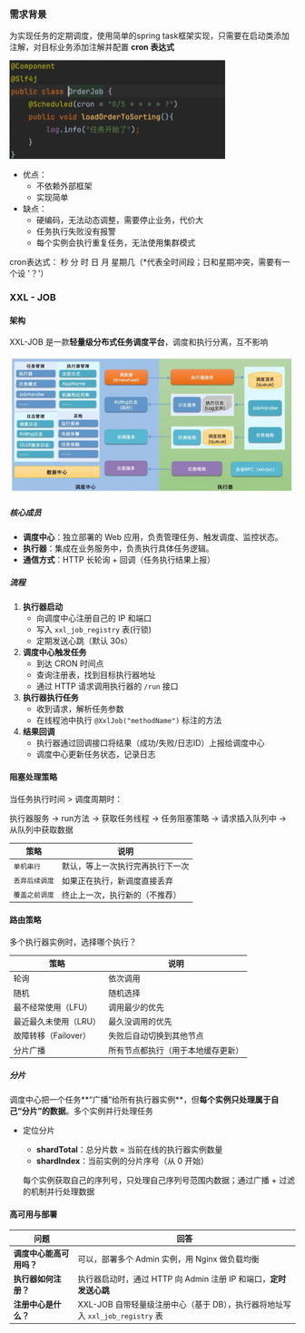 ### 需求背景

为实现任务的定期调度，使用简单的spring task框架实现，只需要在启动类添加注解，对目标业务添加注解并配置 **cron 表达式**

<img src="../assets/tool/xxl/task.png" style="zoom:120%;" />



- 优点：
  - 不依赖外部框架
  - 实现简单
- 缺点：
  - 硬编码，无法动态调整，需要停止业务，代价大
  - 任务执行失败没有报警
  - 每个实例会执行重复任务，无法使用集群模式

cron表达式： 秒 分 时 日 月 星期几（*代表全时间段；日和星期冲突，需要有一个设 '？'）



### XXL - JOB

#### 架构

XXL-JOB 是一款**轻量级分布式任务调度平台**，调度和执行分离，互不影响

![](../assets/tool/xxl/架构.png)

##### 核心成员

- **调度中心**：独立部署的 Web 应用，负责管理任务、触发调度、监控状态。
- **执行器**：集成在业务服务中，负责执行具体任务逻辑。
- **通信方式**：HTTP 长轮询 + 回调（任务执行结果上报）

##### 流程

1. **执行器启动**
   - 向调度中心注册自己的 IP 和端口
   - 写入 `xxl_job_registry` 表(行锁)
   - 定期发送心跳（默认 30s）
2. **调度中心触发任务**
   - 到达 CRON 时间点
   - 查询注册表，找到目标执行器地址
   - 通过 HTTP 请求调用执行器的 `/run` 接口
3. **执行器执行任务**
   - 收到请求，解析任务参数
   - 在线程池中执行 `@XxlJob("methodName")` 标注的方法
4. **结果回调**
   - 执行器通过回调接口将结果（成功/失败/日志ID）上报给调度中心
   - 调度中心更新任务状态，记录日志

#### 阻塞处理策略

当任务执行时间 > 调度周期时：

执行器服务 -> run方法 -> 获取任务线程 -> 任务阻塞策略 -> 请求插入队列中 -> 从队列中获取数据

| 策略           | 说明                             |
| -------------- | -------------------------------- |
| `单机串行`     | 默认，等上一次执行完再执行下一次 |
| `丢弃后续调度` | 如果正在执行，新调度直接丢弃     |
| `覆盖之前调度` | 终止上一次，执行新的（不推荐）   |

####  路由策略

多个执行器实例时，选择哪个执行？

| 策略                  | 说明                               |
| --------------------- | ---------------------------------- |
| 轮询                  | 依次调用                           |
| 随机                  | 随机选择                           |
| 最不经常使用（LFU）   | 调用最少的优先                     |
| 最近最久未使用（LRU） | 最久没调用的优先                   |
| 故障转移（Failover）  | 失败后自动切换到其他节点           |
| 分片广播              | 所有节点都执行（用于本地缓存更新） |

##### 分片

调度中心把一个任务**“广播”给所有执行器实例**，但**每个实例只处理属于自己“分片”的数据**。多个实例并行处理任务

- 定位分片

  - **shardTotal**：总分片数 = 当前在线的执行器实例数量
  - **shardIndex**：当前实例的分片序号（从 0 开始）

  每个实例获取自己的序列号，只处理自己序列号范围内数据；通过广播 + 过滤的机制并行处理数据

#### 高可用与部署

| 问题                     | 回答                                                         |
| ------------------------ | ------------------------------------------------------------ |
| **调度中心能高可用吗？** | 可以，部署多个 Admin 实例，用 Nginx 做负载均衡               |
| **执行器如何注册？**     | 执行器启动时，通过 HTTP 向 Admin 注册 IP 和端口，**定时发送心跳** |
| **注册中心是什么？**     | XXL-JOB 自带轻量级注册中心（基于 DB），执行器将地址写入 `xxl_job_registry` 表 |